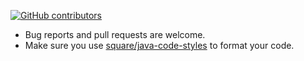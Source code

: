 [![GitHub contributors](https://img.shields.io/github/contributors/mukeshsolanki/photofilter.svg)](https://github.com/mukeshsolanki/photofilter/graphs/contributors)

* Bug reports and pull requests are welcome.
* Make sure you use [square/java-code-styles](https://github.com/square/java-code-styles) to format your code.
